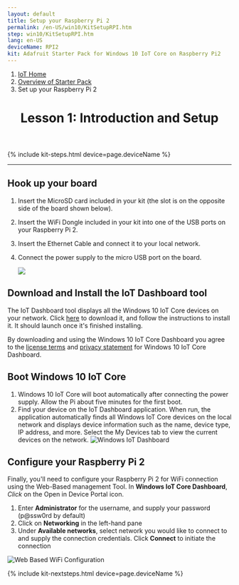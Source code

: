 ```yaml
---
layout: default
title: Setup your Raspberry Pi 2
permalink: /en-US/win10/KitSetupRPI.htm
step: win10/KitSetupRPI.htm
lang: en-US
deviceName: RPI2
kit: Adafruit Starter Pack for Windows 10 IoT Core on Raspberry Pi2
---
```

<div class="row">
  <div class="col-xs-24">
    <ol class="breadcrumb">
      <li><a href="https://dev.windows.com/en-us/iot">IoT Home</a></li>
      <li><a href="{{site.baseurl}}/{{page.lang}}/win10/AdafruitMakerKit.htm">Overview of Starter Pack</a></li>
      <li class="active">Set up your Raspberry Pi 2</li>
    </ol>
    <header class="page-title-header">
      <h1 class="page-title">Lesson 1: Introduction and Setup</h1>
    </header>
  </div>
</div>

{% include kit-steps.html device=page.deviceName %}

<hr/>

## Hook up your board

1. Insert the MicroSD card included in your kit (the slot is on the opposite side of the board shown below).
2. Insert the WiFi Dongle included in your kit into one of the USB ports on your Raspberry Pi 2.
3. Insert the Ethernet Cable and connect it to your local network.
4. Connect the power supply to the micro USB port on the board.



    <img class="device-images" src="{{site.baseurl}}/Resources/images/rpi2Headless.png">


## Download and Install the IoT Dashboard tool

The IoT Dashboard tool displays all the Windows 10 IoT Core devices on your network.  Click [here](https://iottools.blob.core.windows.net/iotdashboard/setup.exe) to download it, and follow the instructions to install it.  It should launch once it's finished installing.

By downloading and using the Windows 10 IoT Core Dashboard you agree to the [license terms](http://go.microsoft.com/fwlink/?LinkID=703960&clcid=0x4809) and [privacy statement](http://go.microsoft.com/fwlink/?LinkId=521839) for Windows 10 IoT Core Dashboard. 

## Boot Windows 10 IoT Core
1. Windows 10 IoT Core will boot automatically after connecting the power supply. Allow the Pi about five minutes for the first boot.
2. Find your device on the IoT Dashboard application. When run, the application automatically finds all Windows IoT Core devices on the local network and displays device information such as the name, device type, IP address, and more.  Select the My Devices tab to view the current devices on the network.
        ![Windows IoT Dashboard]({{site.baseurl}}/Resources/images/HeadlessMode/IoTDashboard.png)

## Configure your Raspberry Pi 2

Finally, you'll need to configure your Raspberry Pi 2 for WiFi connection using the Web-Based management Tool. In **Windows IoT Core Dashboard**, *Click* on the Open in Device Portal icon.

<!-- This content is replicated at en-US/win10/SetupWiFi.md  -->

1. Enter **Administrator** for the username, and supply your password (p@ssw0rd by default)
2. Click on **Networking** in the left-hand pane
3. Under **Available networks**, select network you would like to connect to and supply the connection credentials. Click **Connect** to initiate the connection

![Web Based WiFi Configuration]({{site.baseurl}}/Resources/images/SetupWiFi/WebBWiFiConfig.png)

<!-- End of Replicated Content -->

{% include kit-nextsteps.html device=page.deviceName %}
